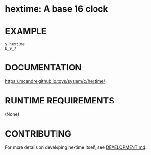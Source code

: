 # hextime: A base 16 clock

# EXAMPLE

```console
$ hextime
b_9_7
```

# DOCUMENTATION

https://mcandre.github.io/toys/system/c/hextime/

# RUNTIME REQUIREMENTS

(None)

# CONTRIBUTING

For more details on developing hextime itself, see [DEVELOPMENT.md](DEVELOPMENT.md).
